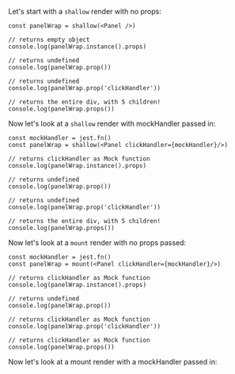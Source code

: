 

Let's start with a `shallow` render with no props:

```
const panelWrap = shallow(<Panel />)

// returns empty object
console.log(panelWrap.instance().props) 

// returns undefined
console.log(panelWrap.prop())

// returns undefined
console.log(panelWrap.prop('clickHandler'))

// returns the entire div, with 5 children!
console.log(panelWrap.props())
```


Now let's look at a `shallow` render with mockHandler passed in:
```
const mockHandler = jest.fn()
const panelWrap = shallow(<Panel clickHandler={mockHandler}/>)

// returns clickHandler as Mock function
console.log(panelWrap.instance().props) 

// returns undefined
console.log(panelWrap.prop())

// returns undefined
console.log(panelWrap.prop('clickHandler'))

// returns the entire div, with 5 children!
console.log(panelWrap.props())
```


Now let's look at a `mount` render with no props passed:
```
const mockHandler = jest.fn()
const panelWrap = mount(<Panel clickHandler={mockHandler}/>)

// returns clickHandler as Mock function
console.log(panelWrap.instance().props) 

// returns undefined
console.log(panelWrap.prop())

// returns clickHandler as Mock function
console.log(panelWrap.prop('clickHandler'))

// returns clickHandler as Mock function
console.log(panelWrap.props())
```


Now let's look at a mount render with a mockHandler passed in:

